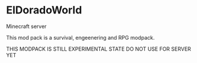 # ElDoradoWorld
Minecraft server

This mod pack is a survival, engeenering and RPG modpack.



THIS MODPACK IS STILL EXPERIMENTAL STATE DO NOT USE FOR SERVER YET
